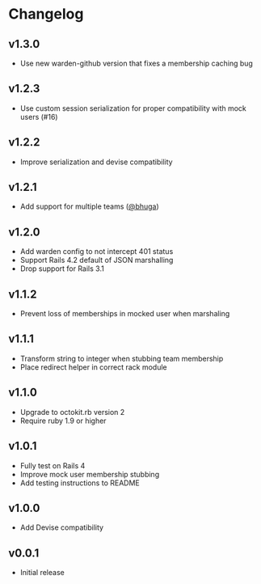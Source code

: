 # Changelog

## v1.3.0

- Use new warden-github version that fixes a membership caching bug

## v1.2.3

- Use custom session serialization for proper compatibility with mock users
  (#16)

## v1.2.2

- Improve serialization and devise compatibility

## v1.2.1

- Add support for multiple teams ([@bhuga])

## v1.2.0

- Add warden config to not intercept 401 status
- Support Rails 4.2 default of JSON marshalling
- Drop support for Rails 3.1

## v1.1.2

- Prevent loss of memberships in mocked user when marshaling

## v1.1.1

- Transform string to integer when stubbing team membership
- Place redirect helper in correct rack module

## v1.1.0

- Upgrade to octokit.rb version 2
- Require ruby 1.9 or higher

## v1.0.1

- Fully test on Rails 4
- Improve mock user membership stubbing
- Add testing instructions to README

## v1.0.0

- Add Devise compatibility

## v0.0.1

- Initial release

[@bhuga]: https://github.com/bhuga

